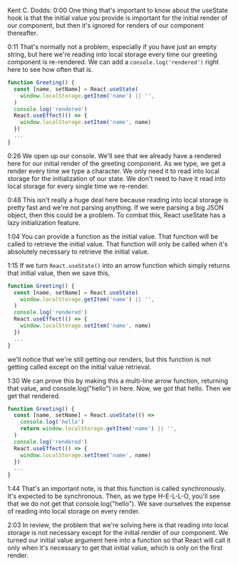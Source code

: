 Kent C. Dodds: 0:00 One thing that's important to know about the useState hook is that the initial value you provide is important for the initial render of our component, but then it's ignored for renders of our component thereafter.

0:11 That's normally not a problem, especially if you have just an empty string, but here we're reading into local storage every time our greeting component is re-rendered. We can add a `console.log('rendered')` right here to see how often that is.

```jsx
function Greeting() {
  const [name, setName] = React.useState(
    window.localStorage.getItem('name') || '',
  )
  console.log('rendered')
  React.useEffect(() => {
    window.localStorage.setItem('name', name)
  })
  ...
}
```

0:26 We open up our console. We'll see that we already have a rendered here for our initial render of the greeting component. As we type, we get a render every time we type a character. We only need it to read into local storage for the initialization of our state. We don't need to have it read into local storage for every single time we re-render.

0:48 This isn't really a huge deal here because reading into local storage is pretty fast and we're not parsing anything. If we were parsing a big JSON object, then this could be a problem. To combat this, React useState has a lazy initialization feature.

1:04 You can provide a function as the initial value. That function will be called to retrieve the initial value. That function will only be called when it's absolutely necessary to retrieve the initial value.

1:15 If we turn `React.useState()` into an arrow function which simply returns that initial value, then we save this, 

```jsx
function Greeting() {
  const [name, setName] = React.useState(
    window.localStorage.getItem('name') || '',
  )
  console.log('rendered')
  React.useEffect(() => {
    window.localStorage.setItem('name', name)
  })
  ...
}
```

we'll notice that we're still getting our renders, but this function is not getting called except on the initial value retrieval.

1:30 We can prove this by making this a multi-line arrow function, returning that value, and console.log("hello") in here. Now, we got that hello. Then we get that rendered.

```jsx
function Greeting() {
  const [name, setName] = React.useState(() => 
    console.log('hello')
    return window.localStorage.getItem('name') || '',
  )
  console.log('rendered')
  React.useEffect(() => {
    window.localStorage.setItem('name', name)
  })
  ...
}
```

1:44 That's an important note, is that this function is called synchronously. It's expected to be synchronous. Then, as we type H-E-L-L-O, you'll see that we do not get that console.log("hello"). We save ourselves the expense of reading into local storage on every render.

2:03 In review, the problem that we're solving here is that reading into local storage is not necessary except for the initial render of our component. We turned our initial value argument here into a function so that React will call it only when it's necessary to get that initial value, which is only on the first render.